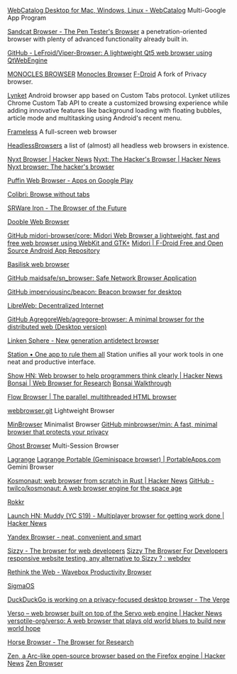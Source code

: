 
[WebCatalog Desktop for Mac, Windows, Linux - WebCatalog](https://webcatalog.io/en/desktop/)
Multi-Google App Program

[Sandcat Browser - The Pen Tester's Browser](https://www.syhunt.com/sandcat/)
a penetration-oriented browser with plenty of advanced functionality already built in.

[GitHub - LeFroid/Viper-Browser: A lightweight Qt5 web browser using QtWebEngine](https://github.com/LeFroid/Viper-Browser)

[MONOCLES BROWSER](https://f-droid.org/en/packages/de.monocles.browser/)
[Monocles Browser](https://codeberg.org/Arne/monocles_browser)
[F-Droid](https://f-droid.org/app/de.monocles.browser)
A fork of Privacy browser.

[Lynket](https://github.com/arunkumar9t2/lynket-browser)
Android browser app based on Custom Tabs protocol. Lynket utilizes Chrome Custom Tab API to create a customized browsing experience while adding innovative features like background loading with floating bubbles, article mode and multitasking using Android's recent menu.

[Frameless](https://github.com/stakes/Frameless)
A full-screen web browser

[HeadlessBrowsers](https://github.com/dhamaniasad/HeadlessBrowsers)
a list of (almost) all headless web browsers in existence.

[Nyxt Browser | Hacker News](https://news.ycombinator.com/item?id=26509612)
[Nyxt: The Hacker's Browser | Hacker News](https://news.ycombinator.com/item?id=36006423)
[Nyxt browser: The hacker's browser](https://nyxt.atlas.engineer/)

[Puffin Web Browser - Apps on Google Play](https://play.google.com/store/apps/details?id=com.cloudmosa.puffinFree)

[Colibri: Browse without tabs](https://colibri.opqr.co/)

[SRWare Iron - The Browser of the Future](https://www.srware.net/iron/)

[Dooble Web Browser](https://textbrowser.github.io/dooble/)

[GitHub midori-browser/core: Midori Web Browser a lightweight, fast and free web browser using WebKit and GTK+](https://github.com/midori-browser/core)
[Midori | F-Droid Free and Open Source Android App Repository](https://f-droid.org/packages/org.midorinext.android)

[Basilisk web browser](https://www.basilisk-browser.org/)

[GitHub maidsafe/sn_browser: Safe Network Browser Application](https://github.com/maidsafe/sn_browser)

[GitHub imperviousinc/beacon: Beacon browser for desktop](https://github.com/imperviousinc/beacon)

[LibreWeb: Decentralized Internet](https://libreweb.org/)

[GitHub AgregoreWeb/agregore-browser: A minimal browser for the distributed web (Desktop version)](https://github.com/AgregoreWeb/agregore-browser)

[Linken Sphere - New generation antidetect browser](https://ls.app/)

[Station • One app to rule them all](https://getstation.com/)
Station unifies all your work tools in one neat and productive interface.

[Show HN: Web browser to help programmers think clearly | Hacker News](https://news.ycombinator.com/item?id=28446147)
[Bonsai | Web Browser for Research](https://bonsaibrowser.com/)
[Bonsai Walkthrough](https://www.loom.com/share/93c7c0012f514c37b58a42fa65badc88)

[Flow Browser | The parallel, multithreaded HTML browser](https://www.ekioh.com/flow-browser)

[webbrowser.git](https://git.nuegia.net/webbrowser.git/)
Lightweight Browser

[MinBrowser](https://minbrowser.org/)
Minimalist Browser
[GitHub minbrowser/min: A fast, minimal browser that protects your privacy](https://github.com/minbrowser/min)

[Ghost Browser](https://ghostbrowser.com/)
Multi-Session Browser

[Lagrange](https://github.com/skyjake/lagrange)
[Lagrange Portable (Geminispace browser) | PortableApps.com](https://portableapps.com/apps/internet/lagrange-portable)
Gemini Browser

[Kosmonaut: web browser from scratch in Rust | Hacker News](https://news.ycombinator.com/item?id=24170201)
[GitHub - twilco/kosmonaut: A web browser engine for the space age](https://github.com/twilco/kosmonaut)

[Rokkr](https://www.rokkr.net/)

[Launch HN: Muddy (YC S19) - Multiplayer browser for getting work done | Hacker News](https://news.ycombinator.com/item?id=40309342)

[Yandex Browser - neat, convenient and smart](https://browser.yandex.com/)

[Sizzy - The browser for web developers](https://sizzy.co/)
[Sizzy The Browser For Developers](https://sizzy.app/)
[responsive website testing, any alternative to Sizzy ? : webdev](https://old.reddit.com/r/webdev/comments/f6ah78/responsive_website_testing_any_alternative_to)

[Rethink the Web - Wavebox Productivity Browser](https://wavebox.io/)

[SigmaOS](https://sigmaos.com/)

[DuckDuckGo is working on a privacy-focused desktop browser - The Verge](https://www.theverge.com/2021/12/21/22848133/duckduckgo-browser-pc-mac-beta-privacy-default-settings)

[Verso – web browser built on top of the Servo web engine | Hacker News](https://news.ycombinator.com/item?id=41215727)
[versotile-org/verso: A web browser that plays old world blues to build new world hope](https://github.com/versotile-org/verso)

[Horse Browser - The Browser for Research](https://browser.horse/)

[Zen, a Arc-like open-source browser based on the Firefox engine | Hacker News](https://news.ycombinator.com/item?id=41303974)
[Zen Browser](https://www.zen-browser.app/)
